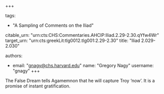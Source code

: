 +++

tags:
- "A Sampling of Comments on the Iliad"

citable_urn: "urn:cts:CHS:Commentaries.AHCIP:Iliad.2.29-2.30.qYfw4Wr"
target_urn: "urn:cts:greekLit:tlg0012.tlg001:2.29-2.30"
title: "Iliad 2.029-2.030"

authors:
- email: "gnagy@chs.harvard.edu"
  name: "Gregory Nagy"
  username: "gnagy"
+++

<p>The False Dream tells Agamemnon that he will capture Troy ‘now’. It is a promise of instant gratification. </p>